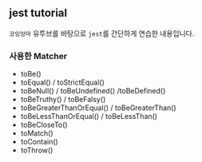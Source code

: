 ## jest tutorial

`코잉앙마` 유투브를 바탕으로 `jest`를 간단하게 연습한 내용입니다.

### 사용한 Matcher

- toBe()
- toEqual() / toStrictEqual()
- toBeNull() / toBeUndefined() /toBeDefined()
- toBeTruthy() / toBeFalsy()
- toBeGreaterThanOrEqual() / toBeGreaterThan()
- toBeLessThanOrEqual() / toBeLessThan()
- toBeCloseTo()
- toMatch()
- toContain()
- toThrow()
